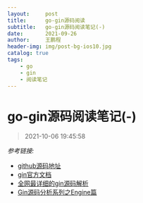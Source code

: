 ```yaml
---
layout:     post
title:      go-gin源码阅读
subtitle:   go-gin源码阅读笔记(-)
date:       2021-09-26
author:     王鹏程
header-img: img/post-bg-ios10.jpg
catalog: true
tags:
    - go
    - gin
    - 阅读笔记
---
```


# go-gin源码阅读笔记(-)

> 2021-10-06 19:45:58


_参考链接:_
- [github源码地址](https://github.com/gin-gonic/gin.git)
- [gin官方文档](https://gin-gonic.com/docs/)
- [全网最详细的gin源码解析](https://juejin.cn/post/6867175135762841607)
- [Gin源码分析系列之Engine篇](https://zhuanlan.zhihu.com/p/372097558)


